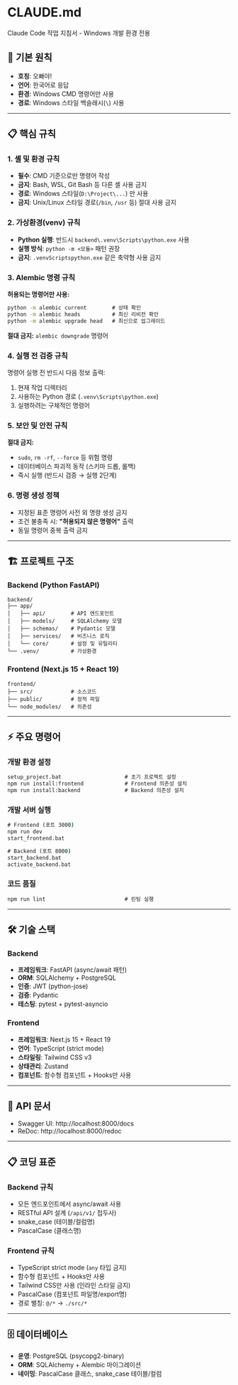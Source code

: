 # CLAUDE.md

Claude Code 작업 지침서 - Windows 개발 환경 전용

## 🎯 기본 원칙

- **호칭**: 오빠야!
- **언어**: 한국어로 응답
- **환경**: Windows CMD 명령어만 사용
- **경로**: Windows 스타일 백슬래시(`\`) 사용

---

## 📋 핵심 규칙

### 1. 셸 및 환경 규칙

- **필수**: CMD 기준으로만 명령어 작성
- **금지**: Bash, WSL, Git Bash 등 다른 셸 사용 금지
- **경로**: Windows 스타일(`D:\Project\...`) 만 사용
- **금지**: Unix/Linux 스타일 경로(`/bin`, `/usr` 등) 절대 사용 금지

### 2. 가상환경(venv) 규칙

- **Python 실행**: 반드시 `backend\.venv\Scripts\python.exe` 사용
- **실행 방식**: `python -m <모듈>` 패턴 권장
- **금지**: `.venvScriptspython.exe` 같은 축약형 사용 금지

### 3. Alembic 명령 규칙

**허용되는 명령어만 사용:**

```cmd
python -m alembic current        # 상태 확인
python -m alembic heads          # 최신 리비전 확인
python -m alembic upgrade head   # 최신으로 업그레이드
```

**절대 금지:** `alembic downgrade` 명령어

### 4. 실행 전 검증 규칙

명령어 실행 전 반드시 다음 정보 출력:

1. 현재 작업 디렉터리
2. 사용하는 Python 경로 (`.venv\Scripts\python.exe`)
3. 실행하려는 구체적인 명령어

### 5. 보안 및 안전 규칙

**절대 금지:**

- `sudo`, `rm -rf`, `--force` 등 위험 명령
- 데이터베이스 파괴적 동작 (스키마 드롭, 롤백)
- 즉시 실행 (반드시 검증 → 실행 2단계)

### 6. 명령 생성 정책

- 지정된 표준 명령어 사전 외 명령 생성 금지
- 조건 불충족 시: **"허용되지 않은 명령어"** 출력
- 동일 명령어 중복 출력 금지

---

## 🏗️ 프로젝트 구조

### Backend (Python FastAPI)

```
backend/
├── app/
│   ├── api/        # API 엔드포인트
│   ├── models/     # SQLAlchemy 모델
│   ├── schemas/    # Pydantic 모델
│   ├── services/   # 비즈니스 로직
│   └── core/       # 설정 및 유틸리티
└── .venv/          # 가상환경
```

### Frontend (Next.js 15 + React 19)

```
frontend/
├── src/            # 소스코드
├── public/         # 정적 파일
└── node_modules/   # 의존성
```

---

## ⚡ 주요 명령어

### 개발 환경 설정

```cmd
setup_project.bat                    # 초기 프로젝트 설정
npm run install:frontend             # Frontend 의존성 설치
npm run install:backend              # Backend 의존성 설치
```

### 개발 서버 실행

```cmd
# Frontend (포트 3000)
npm run dev
start_frontend.bat

# Backend (포트 8000)
start_backend.bat
activate_backend.bat
```

### 코드 품질

```cmd
npm run lint                         # 린팅 실행
```

---

## 🛠️ 기술 스택

### Backend

- **프레임워크**: FastAPI (async/await 패턴)
- **ORM**: SQLAlchemy + PostgreSQL
- **인증**: JWT (python-jose)
- **검증**: Pydantic
- **테스팅**: pytest + pytest-asyncio

### Frontend

- **프레임워크**: Next.js 15 + React 19
- **언어**: TypeScript (strict mode)
- **스타일링**: Tailwind CSS v3
- **상태관리**: Zustand
- **컴포넌트**: 함수형 컴포넌트 + Hooks만 사용

---

## 📡 API 문서

- Swagger UI: http://localhost:8000/docs
- ReDoc: http://localhost:8000/redoc

---

## 📋 코딩 표준

### Backend 규칙

- 모든 엔드포인트에서 async/await 사용
- RESTful API 설계 (`/api/v1/` 접두사)
- snake_case (테이블/컬럼명)
- PascalCase (클래스명)

### Frontend 규칙

- TypeScript strict mode (`any` 타입 금지)
- 함수형 컴포넌트 + Hooks만 사용
- Tailwind CSS만 사용 (인라인 스타일 금지)
- PascalCase (컴포넌트 파일명/export명)
- 경로 별칭: `@/*` → `./src/*`

---

## 🗄️ 데이터베이스

- **운영**: PostgreSQL (psycopg2-binary)
- **ORM**: SQLAlchemy + Alembic 마이그레이션
- **네이밍**: PascalCase 클래스, snake_case 테이블/컬럼
